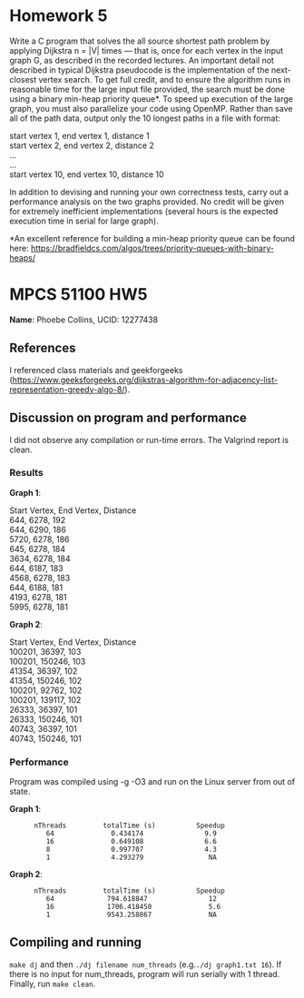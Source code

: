 # Homework 5

Write a C program that solves the all source shortest path problem by applying Dijkstra n = |V| times –– that is, once for each vertex in the input graph G, as described in the recorded lectures. An important detail not described in typical Dijkstra pseudocode is the implementation of the next-closest vertex search. To get full credit, and to ensure the algorithm runs in reasonable time for the large input file provided, the search must be done using a binary min-heap priority queue*. To speed up execution of the large graph, you must also parallelize your code using OpenMP. Rather than save all of the path data, output only the 10 longest paths in a file with format:

start vertex 1, end vertex 1, distance 1<br>
start vertex 2, end vertex 2, distance 2<br>
...<br>
...<br>
start vertex 10, end vertex 10, distance 10

In addition to devising and running your own correctness tests, carry out a performance analysis on the two graphs provided. No credit will be given for extremely inefficient implementations (several hours is the expected execution time in serial for large graph).

*An excellent reference for building a min-heap priority queue can be found here: https://bradfieldcs.com/algos/trees/priority-queues-with-binary-heaps/

# MPCS 51100 HW5
**Name**: Phoebe Collins, UCID: 12277438

## References
I referenced class materials and geekforgeeks (https://www.geeksforgeeks.org/dijkstras-algorithm-for-adjacency-list-representation-greedy-algo-8/).

## Discussion on program and performance
I did not observe any compilation or run-time errors. The Valgrind report is clean.

### Results

**Graph 1**:

Start Vertex,    End Vertex,     Distance<br>
     644,            6278,          192<br>
     644,            6290,          186<br>
     5720,           6278,          186<br>
     645,            6278,          184<br>
     3634,           6278,          184<br>
     644,            6187,          183<br>
     4568,           6278,          183<br>
     644,            6188,          181<br>
     4193,           6278,          181<br>
     5995,           6278,          181<br>
   
   
**Graph 2**:

Start Vertex,    End Vertex,     Distance<br>
    100201,          36397,          103<br>
    100201,          150246,         103<br>
    41354,           36397,          102<br>
    41354,           150246,         102<br>
    100201,          92762,          102<br>
    100201,          139117,         102<br>
    26333,           36397,          101<br>
    26333,           150246,         101<br>
    40743,           36397,          101<br>
    40743,           150246,         101<br>

### Performance
Program was compiled using -g -O3 and run on the Linux server from out of state.

**Graph 1**:

          nThreads         totalTime (s)          Speedup
             64              0.434174               9.9 
             16              0.649108               6.6 
             8               0.997707               4.3 
             1               4.293279                NA 
              
              
**Graph 2**:

          nThreads         totalTime (s)          Speedup
             64             794.618847               12                
             16             1706.418450              5.6
             1              9543.258867              NA 
             
## Compiling and running
`make dj` and then `./dj filename num_threads` (e.g.`./dj graph1.txt 16`). If there is no input for num_threads, program will run serially with 1 thread. Finally, run `make clean`.
